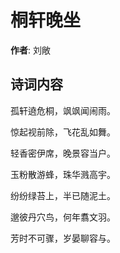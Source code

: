 # 桐轩晚坐

**作者**: 刘敞

## 诗词内容

孤轩遶危桐，飒飒闻闹雨。

惊起视前除，飞花乱如舞。

轻香密伊席，晚景容当户。

玉粉散游蜂，珠华溅高宇。

纷纷绿苔上，半已随泥土。

邈彼丹穴鸟，何年翥文羽。

芳时不可骤，岁晏聊容与。

